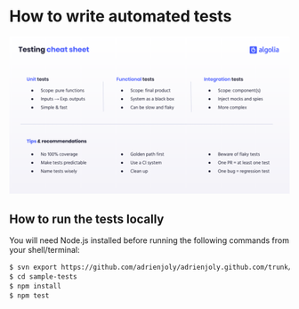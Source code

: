 # How to write automated tests

![automated testing cheat-sheet](docs/testing-cheat-sheet.png)

## How to run the tests locally

You will need Node.js installed before running the following commands from your shell/terminal:

```bash
$ svn export https://github.com/adrienjoly/adrienjoly.github.com/trunk/slides/testing/sample-tests sample-tests
$ cd sample-tests
$ npm install
$ npm test
```
